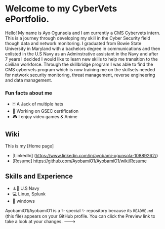 # Welcome to my CyberVets ePortfolio.

Hello! My name is Ayo Ogunsola and I am currently a CMS Cybervets intern. This is a journey through developing my skill in the Cyber Security field though data and network monitoring.
I graduated from Bowie State University in Maryland with a bachelors degree in communications and then enlisted in the U.S Navy as an Adminstrative assistant in the Navy and after 7 years I decided I would like to learn new skills to help me transition to the civilian workforce. 
Through the skillbridge program I was able to find the CMS cybervets program which is now training me on the skillsets needed for network security monitoring, threat management, reverse engineering and data management.

  ### Fun facts about me 
  * 🃏 A Jack of multiple hats
  * 🤔 Working on GSEC certification
  * 🎮 I enjoy video games & Anime
  
## Wiki 
This is my [Home page]
* [LinkedIn] (https://www.linkedin.com/in/ayobami-ogunsola-10889262/)  
* [Resume] https://github.com/AyobamiO1/AyobamiO1/wiki/Resume


## Skills and Experience 
* ⚓🚢 U.S Navy 
* 💻 Linux, Splunk
* 📱 windows


AyobamiO1/AyobamiO1 is a ✨ special ✨ repository because its `README.md` (this file) appears on your GitHub profile.
You can click the Preview link to take a look at your changes.
--->

